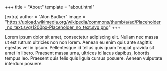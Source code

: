+++
title = "About"
template = "about.html"

[extra]
author = "Alon Budker"
image = "https://upload.wikimedia.org/wikipedia/commons/thumb/a/ad/Placeholder_no_text.svg/1200px-Placeholder_no_text.svg.png"
+++

 Lorem ipsum dolor sit amet, consectetur adipiscing elit. Nullam nec massa ut est rutrum ultricies non non lorem. Aenean eu enim quis ante sagittis egestas vel in ipsum. Pellentesque id tellus quis quam feugiat gravida sit amet in libero. Praesent massa urna, ultrices id lacus dapibus, lobortis tempus leo. Praesent quis felis quis ligula cursus posuere. Aenean vulputate interdum posuere. 